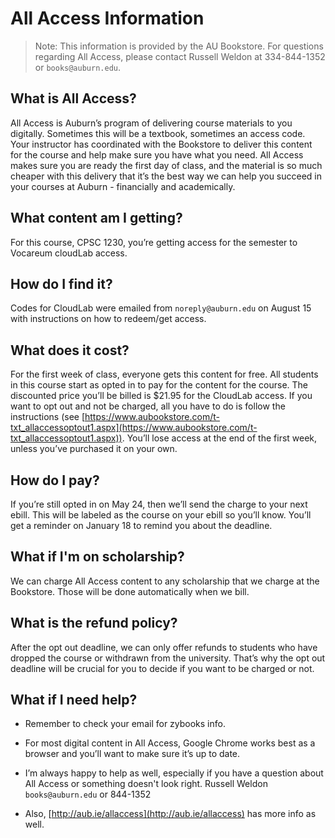 # All Access Information

> Note: This information is provided by the AU Bookstore. For questions
> regarding All Access, please contact Russell Weldon at 334-844-1352 or
> `books@auburn.edu`.

## What is All Access?

All Access is Auburn’s program of delivering course materials to you digitally.
Sometimes this will be a textbook, sometimes an access code. Your instructor has
coordinated with the Bookstore to deliver this content for the course and help
make sure you have what you need. All Access makes sure you are ready the first
day of class, and the material is so much cheaper with this delivery that it’s
the best way we can help you succeed in your courses at Auburn - financially and
academically.

## What content am I getting?

For this course, CPSC 1230, you’re getting access for the semester to Vocareum
cloudLab access.

## How do I find it?

Codes for CloudLab were emailed from `noreply@auburn.edu` on August 15 with
instructions on how to redeem/get access.

## What does it cost?

For the first week of class, everyone gets this content for free.  All students
in this course start as opted in to pay for the content for the course. The
discounted price you’ll be billed is $21.95 for the CloudLab access. If you want
to opt out and not be charged, all you have to do is follow the instructions
(see
[https://www.aubookstore.com/t-txt_allaccessoptout1.aspx](https://www.aubookstore.com/t-txt_allaccessoptout1.aspx)).
You’ll lose access at the end of the first week, unless you’ve purchased it on
your own.

## How do I pay?

If you’re still opted in on May 24, then we’ll send the charge to your next
ebill.  This will be labeled as the course on your ebill so you’ll know. You’ll
get a reminder on January 18 to remind you about the deadline.

## What if I'm on scholarship?

We can charge All Access content to any scholarship that we charge at the
Bookstore.  Those will be done automatically when we bill.

## What is the refund policy?

After the opt out deadline, we can only offer refunds to students who have
dropped the course or withdrawn from the university. That’s why the opt out
deadline will be crucial for you to decide if you want to be charged or not.

## What if I need help?

- Remember to check your email for zybooks info.  

- For most digital content in All Access, Google Chrome works best as a browser
  and you’ll want to make sure it’s up to date.  

- I’m always happy to help as well, especially if you have a question about All
  Access or something doesn't look right.  Russell Weldon `books@auburn.edu` or
  844-1352

- Also, [http://aub.ie/allaccess](http://aub.ie/allaccess) has more info as
  well.

